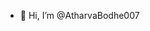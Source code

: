 - 👋 Hi, I’m @AtharvaBodhe007

<!---
AtharvaBodhe007/AtharvaBodhe007 is a ✨ special ✨ repository because its `README.md` (this file) appears on your GitHub profile.
You can click the Preview link to take a look at your changes.
--->

